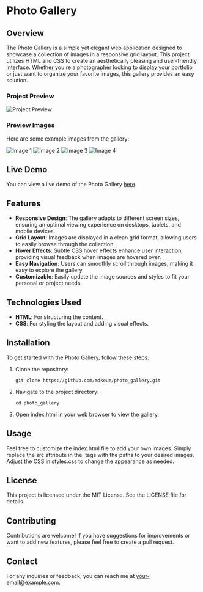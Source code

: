 # Photo Gallery

## Overview

The Photo Gallery is a simple yet elegant web application designed to showcase a collection of images in a responsive grid layout. This project utilizes HTML and CSS to create an aesthetically pleasing and user-friendly interface. Whether you're a photographer looking to display your portfolio or just want to organize your favorite images, this gallery provides an easy solution.

### Project Preview

![Project Preview](https://github.com/mdkeum/Photo_Gallery/blob/main/images/photo_gallery_screenshot.JPG)

### Preview Images

Here are some example images from the gallery:

![Image 1](https://github.com/mdkeum/Photo_Gallery/blob/main/images/image1.JPG)
![Image 2](https://github.com/mdkeum/Photo_Gallery/blob/main/images/image2.JPG)
![Image 3](https://github.com/mdkeum/Photo_Gallery/blob/main/images/image3.JPG)
![Image 4](https://github.com/mdkeum/Photo_Gallery/blob/main/images/image4.JPG)

## Live Demo

You can view a live demo of the Photo Gallery [here](https://mdkeum.github.io/Photo_Gallery/). 

## Features

- **Responsive Design**: The gallery adapts to different screen sizes, ensuring an optimal viewing experience on desktops, tablets, and mobile devices.
- **Grid Layout**: Images are displayed in a clean grid format, allowing users to easily browse through the collection.
- **Hover Effects**: Subtle CSS hover effects enhance user interaction, providing visual feedback when images are hovered over.
- **Easy Navigation**: Users can smoothly scroll through images, making it easy to explore the gallery.
- **Customizable**: Easily update the image sources and styles to fit your personal or project needs.

## Technologies Used

- **HTML**: For structuring the content.
- **CSS**: For styling the layout and adding visual effects.

## Installation

To get started with the Photo Gallery, follow these steps:

1. Clone the repository:
   ```
   git clone https://github.com/mdkeum/photo_gallery.git
2. Navigate to the project directory:
   ```
   cd photo_gallery
3. Open index.html in your web browser to view the gallery.

## Usage
Feel free to customize the index.html file to add your own images. Simply replace the src attribute in the <img> tags with the paths to your desired images. Adjust the CSS in styles.css to change the appearance as needed.

## License
This project is licensed under the MIT License. See the LICENSE file for details.

## Contributing
Contributions are welcome! If you have suggestions for improvements or want to add new features, please feel free to create a pull request.

## Contact
For any inquiries or feedback, you can reach me at your-email@example.com.


